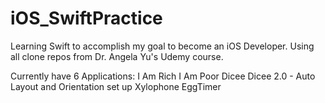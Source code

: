 # iOS_SwiftPractice
Learning Swift to accomplish my goal to become an iOS Developer. Using all clone repos from Dr. Angela Yu's Udemy course. 

Currently have 6 Applications: 
I Am Rich
I Am Poor
Dicee
Dicee 2.0 - Auto Layout and Orientation set up
Xylophone 
EggTimer 

